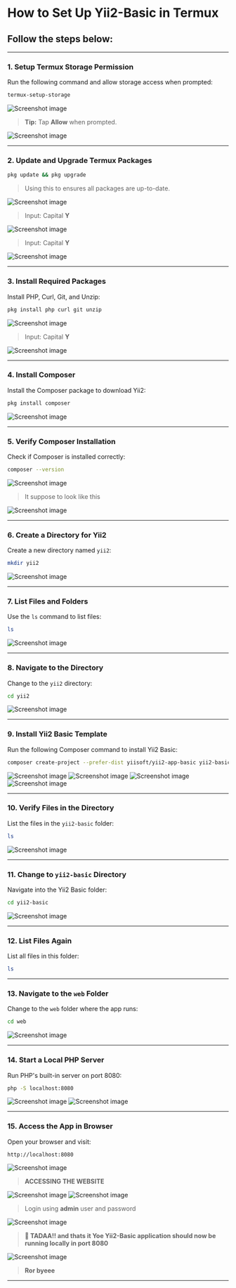 # How to Set Up Yii2-Basic in Termux

## Follow the steps below:

---

### **1. Setup Termux Storage Permission**
Run the following command and allow storage access when prompted:
```bash
termux-setup-storage
```
![Screenshot image](img/01.png)

> **Tip:** Tap **Allow** when prompted.

![Screenshot image](img/02.png)


---

### **2. Update and Upgrade Termux Packages**
```bash
pkg update && pkg upgrade
```
> Using this to ensures all packages are up-to-date.

![Screenshot image](img/03.png) 

> Input: Capital **Y**

![Screenshot image](img/04.png)


> Input: Capital **Y**


![Screenshot image](img/05.png)

---

### **3. Install Required Packages**
Install PHP, Curl, Git, and Unzip:
```bash
pkg install php curl git unzip
```

![Screenshot image](img/06.png)

> Input: Capital **Y**

![Screenshot image](img/07.png)


---

### **4. Install Composer**
Install the Composer package to download Yii2:
```bash
pkg install composer
```

![Screenshot image](img/08.png)

---

### **5. Verify Composer Installation**
Check if Composer is installed correctly:
```bash
composer --version
```

![Screenshot image](img/09.png)


> It suppose to look like this


![Screenshot image](img/10.png)


---

### **6. Create a Directory for Yii2**
Create a new directory named `yii2`:
```bash
mkdir yii2
```

![Screenshot image](img/11.png)

---

### **7. List Files and Folders**
Use the `ls` command to list files:
```bash
ls
```

![Screenshot image](img/12.png)


---

### **8. Navigate to the Directory**
Change to the `yii2` directory:
```bash
cd yii2
```

![Screenshot image](img/13.png)


---

### **9. Install Yii2 Basic Template**
Run the following Composer command to install Yii2 Basic:
```bash
composer create-project --prefer-dist yiisoft/yii2-app-basic yii2-basic
```

![Screenshot image](img/14.png)
![Screenshot image](img/15.png)
![Screenshot image](img/16.png)
![Screenshot image](img/17.png)


---

### **10. Verify Files in the Directory**
List the files in the `yii2-basic` folder:
```bash
ls
```

![Screenshot image](img/18.png)


---

### **11. Change to `yii2-basic` Directory**
Navigate into the Yii2 Basic folder:
```bash
cd yii2-basic
```

![Screenshot image](img/19.png)


---

### **12. List Files Again**
List all files in this folder:
```bash
ls
```

---

### **13. Navigate to the `web` Folder**
Change to the `web` folder where the app runs:
```bash
cd web
```

![Screenshot image](img/20.png)


---

### **14. Start a Local PHP Server**
Run PHP's built-in server on port 8080:
```bash
php -S localhost:8080
```

![Screenshot image](img/21.png)
![Screenshot image](img/22.png)


---

### **15. Access the App in Browser**
Open your browser and visit:
```
http://localhost:8080
```

![Screenshot image](img/23.png)

> **ACCESSING THE WEBSITE**

![Screenshot image](img/24.png)
![Screenshot image](img/25.png)


> Login using **admin** user and password


![Screenshot image](img/26.png)


> **🎉 TADAA!! and thats it Yoe Yii2-Basic application should now be running locally in port 8080**


![Screenshot image](img/27.png) 

> **Ror byeee**
---
